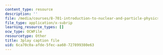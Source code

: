 ```yaml
---
content_type: resource
description: ''
file: /media/courses/8-701-introduction-to-nuclear-and-particle-physics-fall-2020/6ca70c0aafde5fecaa60727899380e63_pCoDwHg5Vh8.vtt
file_type: application/x-subrip
learning_resource_types: []
ocw_type: OCWFile
resourcetype: Other
title: 3play caption file
uid: 6ca70c0a-afde-5fec-aa60-727899380e63
---
```


